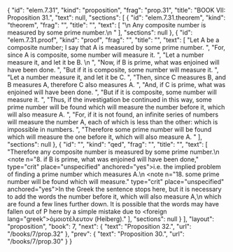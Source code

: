 {
  "id": "elem.7.31",
  "kind": "proposition",
  "frag": "prop.31",
  "title": "BOOK VII: Proposition 31.",
  "text": null,
  "sections": [
    {
      "id": "elem.7.31.theorem",
      "kind": "theorem",
      "frag": "",
      "title": "",
      "text": [
        "\n       Any composite number is measured by some prime number.\n      "
      ],
      "sections": null
    },
    {
      "id": "elem.7.31.proof",
      "kind": "proof",
      "frag": "",
      "title": "",
      "text": [
        "Let A be a composite number; I say that A is measured by some prime number. ",
        "For, since A is composite, some number will measure it. ",
        "Let a number measure it, and let it be B. \n      ",
        "Now, if B is prime, what was enjoined will have been done. ",
        "But if it is composite, some number will measure it. ",
        "Let a number measure it, and let it be C. ",
        "Then, since C measures B, and B measures A, therefore C also measures A. ",
        "And, if C is prime, what was enjoined will have been done. ",
        "But if it is composite, some number will measure it. ",
        "Thus, if the investigation be continued in this way, some prime number will be found which will measure the number before it, which will also measure A. ",
        "For, if it is not found, an infinite series of numbers will measure the number A, each of which is less than the other: which is impossible in numbers. ",
        "Therefore some prime number will be found which will measure the one before it, which will also measure A. "
      ],
      "sections": null
    },
    {
      "id": "",
      "kind": "qed",
      "frag": "",
      "title": "",
      "text": [
        "Therefore any composite number is measured by some prime number.\n       <note n=\"8. if B is prime, what was enjoined will have been done,\" type=\"crit\" place=\"unspecified\" anchored=\"yes\">i.e. the implied problem of finding a prime number which measures A.</note>\n       <note n=\"18. some prime number will be found which will measure.\" type=\"crit\" place=\"unspecified\" anchored=\"yes\">In the Greek the sentence stops here, but it is necessary to add the words <quote>the number before it, which will also measure A,</quote>\n which are found a few lines further down. It is possible that the words may have fallen out of P here by a simple mistake due to <foreign lang=\"greek\">ὁμοιοτέλευτον</foreign> (Heiberg).</note>"
      ],
      "sections": null
    }
  ],
  "layout": "proposition",
  "book": 7,
  "next": {
    "text": "Proposition 32.",
    "url": "/books/7/prop.32"
  },
  "prev": {
    "text": "Proposition 30.",
    "url": "/books/7/prop.30"
  }
}
